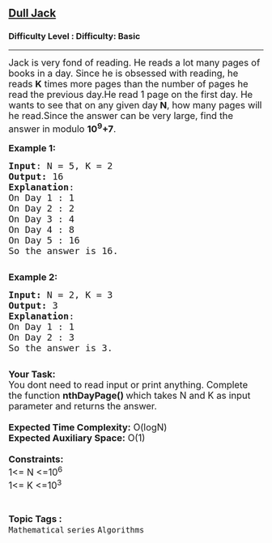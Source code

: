 <h2><a href="https://www.geeksforgeeks.org/problems/dull-jack1909/1?page=10&difficulty=Basic&status=unsolved,attempted&sortBy=accuracy">Dull Jack</a></h2><h3>Difficulty Level : Difficulty: Basic</h3><hr><div class="problems_problem_content__Xm_eO"><p><span style="font-size: 18px;">Jack is very fond of reading. He reads a lot many pages of books in a day. Since he is obsessed with reading, he reads <strong>K</strong> times more pages than the number of pages he read the previous day.He read 1 page on the first day. He wants to see that on any given day<strong> N</strong>, how many pages will he read.Since the answer can be very large, find&nbsp;the answer in modulo <strong>10<sup>9</sup>+7</strong>.</span><br><br><span style="font-size: 18px;"><strong>Example 1:</strong></span></p>
<pre><span style="font-size: 18px;"><strong>Input</strong>: N = 5, K = 2 
<strong>Output:</strong>&nbsp;16&nbsp;
<strong>Explanation</strong>: 
On Day 1 : 1
On Day 2 : 2
On Day 3 : 4
On Day 4 : 8
On Day 5 : 16
</span><span style="font-size: 18px;">So the answer is 16. </span>
</pre>
<p><br><span style="font-size: 18px;"><strong>Example 2:</strong></span></p>
<pre><span style="font-size: 18px;"><strong>Input: </strong>N = 2, K = 3 
<strong>Output:&nbsp;</strong>3
<strong>Explanation</strong>: 
On Day 1 : 1
On Day 2 : 3</span>
<span style="font-size: 18px;">So the answer is 3. </span>
</pre>
<p><br><span style="font-size: 18px;"><strong>Your Task:&nbsp;&nbsp;</strong><br>You dont need to read input or print anything. Complete the function <strong>nthDayPage()&nbsp;</strong>which takes N and K&nbsp;as input parameter and returns the answer.<br><br><strong>Expected Time Complexity:</strong> O(logN)<br><strong>Expected Auxiliary Space:</strong> O(1)<br><br><strong>Constraints:</strong><br>1&lt;= N&nbsp;&lt;=10<sup>6</sup><br>1&lt;= K&nbsp;&lt;=10<sup>3</sup></span></p></div><br><p><span style=font-size:18px><strong>Topic Tags : </strong><br><code>Mathematical</code>&nbsp;<code>series</code>&nbsp;<code>Algorithms</code>&nbsp;